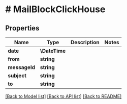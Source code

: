 # # MailBlockClickHouse

## Properties

Name | Type | Description | Notes
------------ | ------------- | ------------- | -------------
**date** | **\DateTime** |  |
**from** | **string** |  |
**messageId** | **string** |  |
**subject** | **string** |  |
**to** | **string** |  |

[[Back to Model list]](../../README.md#models) [[Back to API list]](../../README.md#endpoints) [[Back to README]](../../README.md)
